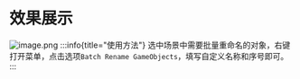 # 效果展示

![image.png](https://typroa-note-xuxuxu.oss-cn-guangzhou.aliyuncs.com/d8a1365c4afb2ce3d4f4b3a3ee3317df.image.webp)
:::info{title="使用方法"}
选中场景中需要批量重命名的对象，右键打开菜单，点击选项`Batch Rename GameObjects`，填写自定义名称和序号即可。
:::
